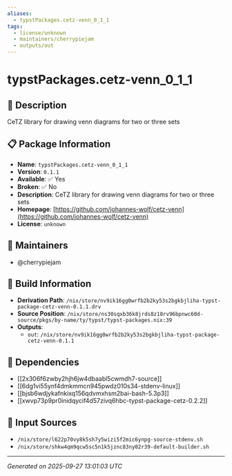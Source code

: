 ```yaml
---
aliases:
  - typstPackages.cetz-venn_0_1_1
tags:
  - license/unknown
  - maintainers/cherrypiejam
  - outputs/out
---
```


# typstPackages.cetz-venn_0_1_1

## 📝 Description

CeTZ library for drawing venn diagrams for two or three sets

## 📋 Package Information

- **Name**: `typstPackages.cetz-venn_0_1_1`
- **Version**: `0.1.1`
- **Available**: ✅ Yes
- **Broken**: ✅ No
- **Description**: CeTZ library for drawing venn diagrams for two or three sets
- **Homepage**: [https://github.com/johannes-wolf/cetz-venn](https://github.com/johannes-wolf/cetz-venn)
- **License**: `unknown`
## 👥 Maintainers

- @cherrypiejam


## 🔧 Build Information

- **Derivation Path**: `/nix/store/nv9ik16gg0wrfb2b2ky53s2bgkbjliha-typst-package-cetz-venn-0.1.1.drv`
- **Source Position**: `/nix/store/ns30sqxb36k8jrds8z18rv96bpnwc60d-source/pkgs/by-name/ty/typst/typst-packages.nix:39`
- **Outputs**:
  - `out`:  `/nix/store/nv9ik16gg0wrfb2b2ky53s2bgkbjliha-typst-package-cetz-venn-0.1.1`

## 🔗 Dependencies

- [[2x306f6zwby2hjh6jw4dbaabl5cwmdh7-source]]
- [[6dg1vi55ynf4dmkmmcn945pwdz010s34-stdenv-linux]]
- [[bjsb6wdjykafnkixq156qdvmxhsm2bai-bash-5.3p3]]
- [[xwvp73p9pr0inidqycif4d57zivq6hbc-typst-package-cetz-0.2.2]]

## 📁 Input Sources

- `/nix/store/l622p70vy8k5sh7y5wizi5f2mic6ynpg-source-stdenv.sh`
- `/nix/store/shkw4qm9qcw5sc5n1k5jznc83ny02r39-default-builder.sh`

---
*Generated on 2025-09-27 13:01:03 UTC*
